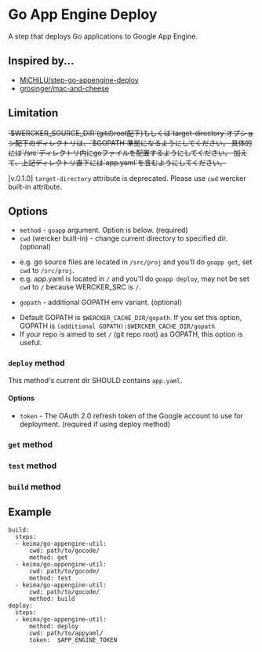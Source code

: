 # Go App Engine Deploy

A step that deploys Go applications to Google App Engine.

## Inspired by...

- [MiCHiLU/step-go-appengine-deploy](https://github.com/MiCHiLU/step-go-appengine-deploy)
- [grosinger/mac-and-cheese](https://github.com/tgrosinger/mac-and-cheese)

## Limitation

<del>
`$WERCKER_SOURCE_DIR`(gitのroot配下)もしくは`target-directory`オプション配下のディレクトリは、`$GOPATH`準拠になるようにしてください。
具体的には`/src`ディレクトリ内にgoファイルを配置するようにしてください。
加えて、上記ディレクトリ直下には`app.yaml`を含むようにしてください。
</del>

[v.0.1.0] `target-directory` attribute is deprecated. Please use `cwd` wercker built-in attribute. 

## Options

* `method` - `goapp` argument. Option is below. (required)
* `cwd` (wercker built-in) - change current directory to specified dir. (optional)
 - e.g. go source files are located in `/src/proj` and you'll do `goapp get`, set `cwd` to `/src/proj`.
 - e.g. app.yaml is located in `/` and you'll do `goapp deploy`, may not be set `cwd` to `/` because WERCKER_SRC is `/`.
* `gopath` - additional GOPATH env variant. (optional)
 - Default GOPATH is `$WERCKER_CACHE_DIR/gopath`. If you set this option, GOPATH is `(additional GOPATH):$WERCKER_CACHE_DIR/gopath`
 - If your repo is aimed to set `/` (git repo root) as GOPATH, this option is useful. 

### `deploy` method

This method's current dir SHOULD contains `app.yaml`.

#### Options

* `token` - The OAuth 2.0 refresh token of the Google account to use for deployment. (required if using deploy method)

### `get` method

### `test` method

### `build` method

## Example

```
build:
  steps:
  - keima/go-appengine-util:
      cwd: path/to/gocode/
      method: get
  - keima/go-appengine-util:
      cwd: path/to/gocode/
      method: test
  - keima/go-appengine-util:
      cwd: path/to/gocode/
      method: build
deploy:
  steps:
  - keima/go-appengine-util:
      method: deploy
      cwd: path/to/appyaml/
      token:  $APP_ENGINE_TOKEN
```
